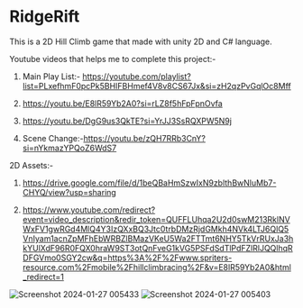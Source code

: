 # RidgeRift
This is a 2D Hill Climb game that made with unity 2D and C# language.

Youtube videos that helps me to complete this project:-
1. Main Play List:- https://youtube.com/playlist?list=PLxefhmF0pcPk5BHIFBHmef4V8v8CS67Jx&si=zH2qzPvGqlOc8Mff

2. https://youtu.be/E8lR59Yb2A0?si=rLZ8f5hFpFpnOvfa

3. https://youtu.be/DgG9us3QkTE?si=YrJJ3SsRQXPW5N9j

4. Scene Change:-https://youtu.be/zQH7RRb3CnY?si=nYkmazYPQoZ6WdS7

2D Assets:-
1. https://drive.google.com/file/d/1beQBaHmSzwIxN9zblthBwNluMb7-CHYQ/view?usp=sharing

2. https://www.youtube.com/redirect?event=video_description&redir_token=QUFFLUhqa2U2d0swM213RklNVWxFV1gwRGd4MlQ4Y3IzQXxBQ3Jtc0trbDMzRjdGMkh4NVk4LTJ6QlQ5VnIyam1acnZpMFhEbWRBZlBMazVKeU5Wa2FTTmt6NHY5TkVrRUxJa3hkYUlXdF96R0FQX0hraW9ST3otQnFveG1kVG5PSFdSdTlPdFZlRlJQQlhqRDFGVmo0SGY2cw&q=https%3A%2F%2Fwww.spriters-resource.com%2Fmobile%2Fhillclimbracing%2F&v=E8lR59Yb2A0&html_redirect=1

![Screenshot 2024-01-27 005433](https://github.com/Tameem2004/RidgeRift/assets/116261279/a6e762d2-db0d-4eb6-9f88-c136a69990c7)
![Screenshot 2024-01-27 005403](https://github.com/Tameem2004/RidgeRift/assets/116261279/0fdd9308-db5d-4bcb-adcf-aa0a1562ade5)
